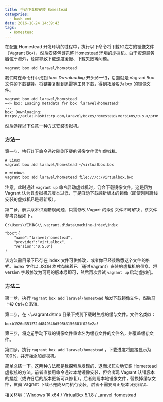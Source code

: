 ```yaml
---
title: 手动下载和安装 Homestead
categories:
  - back-end
date: 2016-10-24 14:09:43
tags:
  - Homestead
---
```


在配置 Homestead 开发环境的过程中，执行以下命令将下载1G左右的镜像文件（Vagrant Box），然后安装包含完整 Homestead 环境的虚拟机。由于资源服务器位于海外，经常导致下载速度缓慢、下载失败等问题。

<!-- more -->

```
vagrant box add laravel/homestead
```

我们可在命令行中找到 _box: Downloading_ 开头的一行，后面就是 Vagrant Box 文件的下载链接。将链接复制到迅雷等工具下载，得到拓展名为 box 的镜像文件。

```
vagrant box add laravel/homestead
==> box: Loading metadata for box 'laravel/homestead'
...
box: Downloading:  https://atlas.hashicorp.com/laravel/boxes/homestead/versions/0.5.0/providers/virtualbox.box
```

然后选择以下任意一种方式安装虚拟机。


### 方法一

第一步，执行以下命令通过刚刚下载的镜像文件添加虚拟机。

```
# Linux
vagrant box add laravel/homestead ~/virtualbox.box

# Windows
vagrant box add laravel/homestead file:///d:/virtualbox.box
```

注意，此时通过 `vagrant up` 命令启动虚拟机时，仍会下载镜像文件。这是因为 Vagrant 认为该虚拟机的版本过低，于是自动下载最新版本的镜像（即使刚刚离线安装的虚拟机已是最新版）。

第二步，解决版本识别错误问题。只需修改 Vagant 的索引文件即可解决，该文件参考路径如下。

```
C:\Users\YIMING\\.vagrant.d\data\machine-index\index
```

```
"box":{
	"name":"laravel/homestead",
	"provider":"virtualbox",
	"version":"0.5.0"}
}
```

该方法需目录下已存在 index 文件可供修改，或者你已经很熟悉这个文件的格式。index 文件以 JSON 格式存储着已（通过Vagrant）安装的虚拟机的信息。将 version 字段修改为可用的版本号即可，然后再次尝试 `vagrant up` 启动虚拟机。

### 方法二

第一步，执行 `vagrant box add laravel/homestead` 触发下载镜像文件，然后马上按 Ctrl+C 取消。

第二步，在 ~\\.vagrant.d\tmp 目录下找到下载时生成的缓存文件。文件名类似：

```
boxb1926d351572dd849646d59563156601f026e2a5
```

第三步，将之前手动下载的镜像文件重命名为缓存文件的文件名，并覆盖缓存文件。

第四步，执行 `vagrant box add laravel/homestead` ，下载进度将直接显示为100%，并开始添加虚拟机。

简单总结一下。这两种方法都是我探索后发现的、退而求其次地安装 Homestead 虚拟机的方法。前者直接用命令通过本地镜像安装，但会出现 Vagrant 认错版本的尴尬（或许日后的版本更新可以修复）。后者则用本地镜像文件，替换掉缓存文件，欺骗 Vagrant 下载已完成从而执行安装。后者不需要纠正版本识别错误。

相关环境：Windows 10 x64 / VirtualBox 5.1.8 / Laravel Homestead
